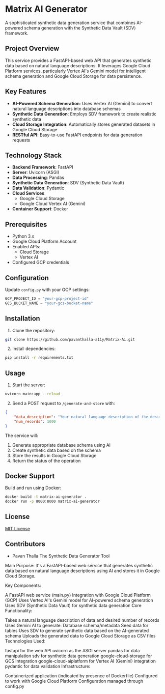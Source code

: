 # Matrix AI Generator

A sophisticated synthetic data generation service that combines AI-powered schema generation with the Synthetic Data Vault (SDV) framework.

## Project Overview

This service provides a FastAPI-based web API that generates synthetic data based on natural language descriptions. It leverages Google Cloud Platform services, particularly Vertex AI's Gemini model for intelligent schema generation and Google Cloud Storage for data persistence.

## Key Features

- **AI-Powered Schema Generation**: Uses Vertex AI (Gemini) to convert natural language descriptions into database schemas
- **Synthetic Data Generation**: Employs SDV framework to create realistic synthetic data
- **Cloud Storage Integration**: Automatically stores generated datasets in Google Cloud Storage
- **RESTful API**: Easy-to-use FastAPI endpoints for data generation requests

## Technology Stack

- **Backend Framework**: FastAPI
- **Server**: Uvicorn (ASGI)
- **Data Processing**: Pandas
- **Synthetic Data Generation**: SDV (Synthetic Data Vault)
- **Data Validation**: Pydantic
- **Cloud Services**: 
  - Google Cloud Storage
  - Google Cloud Vertex AI (Gemini)
- **Container Support**: Docker

## Prerequisites

- Python 3.x
- Google Cloud Platform Account
- Enabled APIs:
  - Cloud Storage
  - Vertex AI
- Configured GCP credentials

## Configuration

Update `config.py` with your GCP settings:
```python
GCP_PROJECT_ID = "your-gcp-project-id"
GCS_BUCKET_NAME = "your-gcs-bucket-name"
```

## Installation

1. Clone the repository:
```bash
git clone https://github.com/pavanthalla-a11y/Matrix-Ai.git
```

2. Install dependencies:
```bash
pip install -r requirements.txt
```

## Usage

1. Start the server:
```bash
uvicorn main:app --reload
```

2. Send a POST request to `/generate-and-store` with:
```json
{
    "data_description": "Your natural language description of the desired data",
    "num_records": 1000
}
```

The service will:
1. Generate appropriate database schema using AI
2. Create synthetic data based on the schema
3. Store the results in Google Cloud Storage
4. Return the status of the operation

## Docker Support

Build and run using Docker:
```bash
docker build -t matrix-ai-generator .
docker run -p 8000:8000 matrix-ai-generator
```

## License

[MIT License](LICENSE)

## Contributors

- Pavan Thalla
The Synthetic Data Generator Tool

Main Purpose: It's a FastAPI-based web service that generates synthetic data based on natural language descriptions using AI and stores it in Google Cloud Storage.

Key Components:

A FastAPI web service (main.py)
Integration with Google Cloud Platform (GCP)
Uses Vertex AI's Gemini model for AI-powered schema generation
Uses SDV (Synthetic Data Vault) for synthetic data generation
Core Functionality:

Takes a natural language description of data and desired number of records
Uses Gemini AI to generate:
Database schema/metadata
Seed data for tables
Uses SDV to generate synthetic data based on the AI-generated schema
Uploads the generated data to Google Cloud Storage as CSV files
Technologies Used:

fastapi for the web API
uvicorn as the ASGI server
pandas for data manipulation
sdv for synthetic data generation
google-cloud-storage for GCS integration
google-cloud-aiplatform for Vertex AI (Gemini) integration
pydantic for data validation
Infrastructure:

Containerized application (indicated by presence of Dockerfile)
Configured to work with Google Cloud Platform
Configuration managed through config.py
